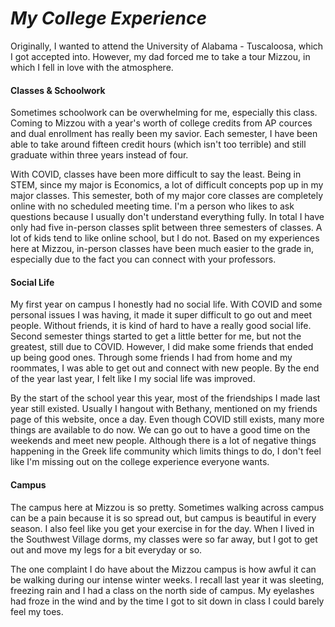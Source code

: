 # *My College Experience*

Originally, I wanted to attend the University of Alabama - Tuscaloosa, which I got accepted into. However, my dad forced me to take a tour Mizzou, in which I fell in love with the atmosphere.

#### Classes & Schoolwork
Sometimes schoolwork can be overwhelming for me, especially this class. Coming to Mizzou with a year's worth of college credits from AP cources and dual enrollment has really been my savior. Each semester, I have been able to take around fifteen credit hours (which isn't too terrible) and still graduate within three years instead of four. 

With COVID, classes have been more difficult to say the least. Being in STEM, since my major is Economics, a lot of difficult concepts pop up in my major classes. This semester, both of my major core classes are completely online with no scheduled meeting time. I'm a person who likes to ask questions because I usually don't understand everything fully. In total I have only had five in-person classes split between three semesters of classes. A lot of kids tend to like online school, but I do not. Based on my experiences here at Mizzou, in-person classes have been much easier to the grade in, especially due to the fact you can connect with your professors.

#### Social Life
My first year on campus I honestly had no social life. With COVID and some personal issues I was having, it made it super difficult to go out and meet people. Without friends, it is kind of hard to have a really good social life. Second semester things started to get a little better for me, but not the greatest, still due to COVID. However, I did make some friends that ended up being good ones. Through some friends I had from home and my roommates, I was able to get out and connect with new people. By the end of the year last year, I felt like I my social life was improved.

By the start of the school year this year, most of the friendships I made last year still existed. Usually I hangout with Bethany, mentioned on my friends page of this website, once a day. Even though COVID still exists, many more things are available to do now. We can go out to have a good time on the weekends and meet new people. Although there is a lot of negative things happening in the Greek life community which limits things to do, I don't feel like I'm missing out on the college experience everyone wants.

#### Campus
The campus here at Mizzou is so pretty. Sometimes walking across campus can be a pain because it is so spread out, but campus is beautiful in every season. I also feel like you get your exercise in for the day. When I lived in the Southwest Village dorms, my classes were so far away, but I got to get out and move my legs for a bit everyday or so. 

The one complaint I do have about the Mizzou campus is how awful it can be walking during our intense winter weeks. I recall last year it was sleeting, freezing rain and I had a class on the north side of campus. My eyelashes had froze in the wind and by the time I got to sit down in class I could barely feel my toes. 
